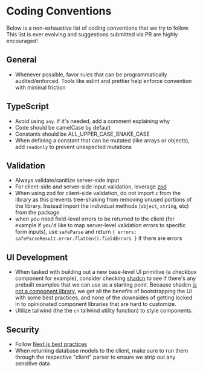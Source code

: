 # Coding Conventions

Below is a non-exhaustive list of coding conventions that we try to follow. This list is ever evolving and suggestions submitted via PR are highly encouraged!

## General

- Whenever possible, favor rules that can be programmatically audited/enforced. Tools like eslint and prettier help enforce convention with minimal friction

## TypeScript

- Avoid using `any`. if it's needed, add a comment explaining why
- Code should be camelCase by default
- Constants should be ALL_UPPER_CASE_SNAKE_CASE
- When defining a constant that can be mutated (like arrays or objects), add `readonly` to prevent unexpected mutations

## Validation

- Always validate/sanitize server-side input
- For client-side and server-side input validation, leverage [zod](https://github.com/colinhacks/zod)
- When using zod for client-side validation, do not import `z` from the library as this prevents tree-shaking from removing unused portions of the library. Instead import the individual methods (`object`, `string`, etc) from the package.
- when you need field-level errors to be returned to the client (for example if you'd like to map server-level validation errors to specific form inputs), use `safeParse` and return `{ errors: safeParseResult.error.flatten().fieldErrors }` if there are errors

## UI Development

- When tasked with building out a new base-level UI primitive (a checkbox component for example), consider checking [shadcn](https://ui.shadcn.com/docs/components/) to see if there's any prebuilt examples that we can use as a starting point. Because shadcn [is not a component library](https://ui.shadcn.com/docs), we get all the benefits of bootstrapping the UI with some best practices, and none of the downsides of getting locked in to opinionated component libraries that are hard to customize.
- Utilize tailwind (the the `cn` tailwind utility function) to style components.

## Security

- Follow [Next.js best practices](https://nextjs.org/blog/security-nextjs-server-components-actions)
- When returning database models to the client, make sure to run them through the respective "client" parser to ensure we strip out any sensitive data
